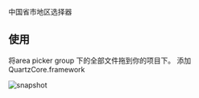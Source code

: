 
中国省市地区选择器

## 使用
将area picker group 下的全部文件拖到你的项目下。
添加QuartzCore.framework


![snapshot](http://img.hb.aicdn.com/eea7023969d8bdf1a19f5f6849bdfdfce409ab13742e-mZCSkk_fw554)